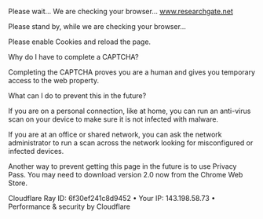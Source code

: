 Please wait...
We are checking your browser... www.researchgate.net
  

Please stand by, while we are checking your browser...

Please enable Cookies and reload the page.

Why do I have to complete a CAPTCHA?

Completing the CAPTCHA proves you are a human and gives you temporary access to the web property.

What can I do to prevent this in the future?

If you are on a personal connection, like at home, you can run an anti-virus scan on your device to make sure it is not infected with malware.

If you are at an office or shared network, you can ask the network administrator to run a scan across the network looking for misconfigured or infected devices.

Another way to prevent getting this page in the future is to use Privacy Pass. You may need to download version 2.0 now from the Chrome Web Store.

Cloudflare Ray ID: 6f30ef241c8d9452 • Your IP: 143.198.58.73 • Performance & security by Cloudflare